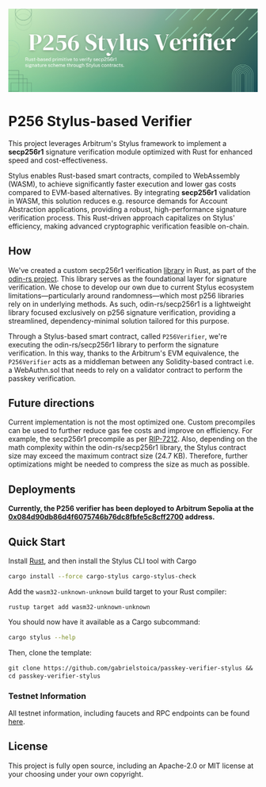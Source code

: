 ![Image](./assets/cover.png)

# P256 Stylus-based Verifier

This project leverages Arbitrum's Stylus framework to implement a **secp256r1** signature verification module optimized with Rust for enhanced speed and cost-effectiveness.

Stylus enables Rust-based smart contracts, compiled to WebAssembly (WASM), to achieve significantly faster execution and lower gas costs compared to EVM-based alternatives. By integrating **secp256r1** validation in WASM, this solution reduces e.g. resource demands for Account Abstraction applications, providing a robust, high-performance signature verification process. This Rust-driven approach capitalizes on Stylus' efficiency, making advanced cryptographic verification feasible on-chain.

## How

We've created a custom secp256r1 verification [library](https://github.com/gabrielstoica/odin-rs/tree/main/secp256r1) in Rust, as part of the [odin-rs project](https://github.com/gabrielstoica/odin-rs/). This library serves as the foundational layer for signature verification. We chose to develop our own due to current Stylus ecosystem limitations—particularly around randomness—which most p256 libraries rely on in underlying methods. As such, odin-rs/secp256r1 is a lightweight library focused exclusively on p256 signature verification, providing a streamlined, dependency-minimal solution tailored for this purpose.

Through a Stylus-based smart contract, called `P256Verifier`, we're executing the odin-rs/secp256r1 library to perform the signature verification. In this way, thanks to the Arbitrum's EVM equivalence, the `P256Verifier` acts as a middleman between any Solidity-based contract i.e. a WebAuthn.sol that needs to rely on a validator contract to perform the passkey verification.

## Future directions

Current implementation is not the most optimized one. Custom precompiles can be used to further reduce gas fee costs and improve on efficiency. For example, the secp256r1 precompile as per [RIP-7212](https://github.com/ethereum/RIPs/blob/master/RIPS/rip-7212.md).
Also, depending on the math complexity within the odin-rs/secp256r1 library, the Stylus contract size may exceed the maximum contract size (24.7 KB). Therefore, further optimizations might be needed to compress the size as much as possible.

## Deployments

**Currently, the P256 verifier has been deployed to Arbitrum Sepolia at the [0x084d90db86d4f6075746b76dc8fbfe5c8cff2700](https://sepolia.arbiscan.io/address/0x084d90db86d4f6075746b76dc8fbfe5c8cff2700#code) address.**

## Quick Start

Install [Rust](https://www.rust-lang.org/tools/install), and then install the Stylus CLI tool with Cargo

```bash
cargo install --force cargo-stylus cargo-stylus-check
```

Add the `wasm32-unknown-unknown` build target to your Rust compiler:

```
rustup target add wasm32-unknown-unknown
```

You should now have it available as a Cargo subcommand:

```bash
cargo stylus --help
```

Then, clone the template:

```
git clone https://github.com/gabrielstoica/passkey-verifier-stylus && cd passkey-verifier-stylus
```

### Testnet Information

All testnet information, including faucets and RPC endpoints can be found [here](https://docs.arbitrum.io/stylus/reference/testnet-information).

## License

This project is fully open source, including an Apache-2.0 or MIT license at your choosing under your own copyright.
